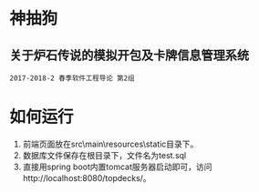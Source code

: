 # 神抽狗
## 关于炉石传说的模拟开包及卡牌信息管理系统
``
2017-2018-2 春季软件工程导论 第2组
``

# 如何运行
1. 前端页面放在src\main\resources\static目录下。
2. 数据库文件保存在根目录下，文件名为test.sql
3. 直接用spring boot内置tomcat服务器启动即可，访问http://localhost:8080/topdecks/。
